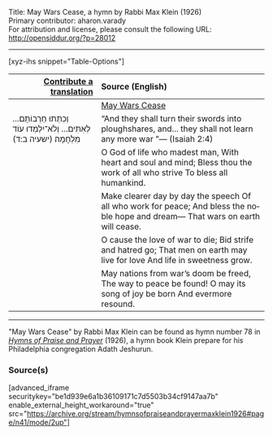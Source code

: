 <html>
<head></head>
<body>
Title: May Wars Cease, a hymn by Rabbi Max Klein (1926)<br />
Primary contributor: aharon.varady<br />
For attribution and license, please consult the following URL: <a href="http://opensiddur.org/?p=28012">http://opensiddur.org/?p=28012</a>
<p />
<hr />

[xyz-ihs snippet="Table-Options"]<table style="margin-left: auto; margin-right: auto;" class="draggable">
<thead><tr><th id="x" style="text-align: right;"><a href="/translate/" target="_blank" rel="noopener">Contribute a translation</a></th><th style="text-align: left;">Source (English)</th></tr></thead>
<tbody>
<tr><td style="vertical-align:top;">
<div class="liturgy" lang="he">

</span></div></td>
 
<td style="vertical-align:top;">
<div class="english" lang="en">
<u>May Wars Cease</u>
</div></td></tr>


<tr><td style="vertical-align:top;">
<div class="liturgy" lang="he">
...וְכִתְּתוּ חַרְבוֹתָם לְאִתִּים...
וְלֹא־יִלְמְדוּ עוֹד מִלְחָמָה׃ <span class="citation">(ישעיה ב:ד)</span>
</span></div></td>
 
<td style="vertical-align:top;">
<div class="english" lang="en">
“And they shall turn their swords into ploughshares, and...
they shall not learn any more war ”— <span class="citation">(Isaiah 2:4)</span>
</div></td></tr>


<tr><td style="vertical-align:top;">
<div class="liturgy" lang="he">

</span></div></td>
 
<td style="vertical-align:top;">
<div class="english" lang="en">
O God of life who madest man, 
With heart and soul and mind; 
Bless thou the work of all who strive 
To bless all humankind. 
</div></td></tr>


<tr><td style="vertical-align:top;">
<div class="liturgy" lang="he">

</span></div></td>
 
<td style="vertical-align:top;">
<div class="english" lang="en">
Make clearer day by day the speech 
Of all who work for peace; 
And bless the noble hope and dream— 
That wars on earth will cease. 
</div></td></tr>


<tr><td style="vertical-align:top;">
<div class="liturgy" lang="he">

</span></div></td>
 
<td style="vertical-align:top;">
<div class="english" lang="en">
O cause the love of war to die; 
Bid strife and hatred go; 
That men on earth may live for love 
And life in sweetness grow. 
</div></td></tr>


<tr><td style="vertical-align:top;">
<div class="liturgy" lang="he">

</span></div></td>
 
<td style="vertical-align:top;">
<div class="english" lang="en">
May nations from war’s doom be freed, 
The way to peace be found! 
O may its song of joy be born 
And evermore resound. 
</div></td></tr>
</tbody></table>

<hr />

"May Wars Cease" by Rabbi Max Klein can be found as hymn number 78 in <em><a href="https://opensiddur.org/compilations/hymn-books/hymns-of-praise-and-prayer-by-max-klein-for-congregation-adath-jeshurun-philadelphia-1926/">Hymns of Praise and Prayer</a></em> (1926), a hymn book Klein prepare for his Philadelphia congregation Adath Jeshurun.

<h3>Source(s)</h3>

[advanced_iframe securitykey="be1d939e6a1b36109171c7d5503b34cf9147aa7b" enable_external_height_workaround="true" src="https://archive.org/stream/hymnsofpraiseandprayermaxklein1926#page/n41/mode/2up"]

&nbsp;
</body>
</html>